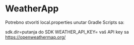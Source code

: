 # WeatherApp

Potrebno stvoriti local.properties unutar Gradle Scripts sa:

sdk.dir=putanja do SDK 
WEATHER_API_KEY= vaš API key sa https://openweathermap.org/

